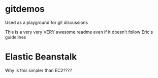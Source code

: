 # gitdemos
Used as a playground for git discussions

This is a very very VERY awesome readme even if it doesn't follow Eric's guidelines

# Elastic Beanstalk

Why is this simpler than EC2????
